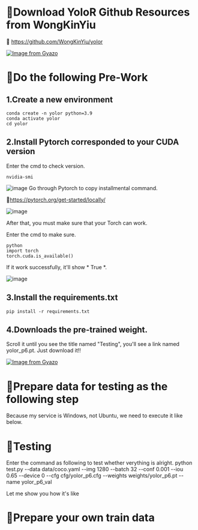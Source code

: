 🔱Download YoloR Github Resources from WongKinYiu
====
🔗 https://github.com/WongKinYiu/yolor

[![Image from Gyazo](https://i.gyazo.com/9e069863952e4fbfb3427975592ae27e.gif)](https://gyazo.com/9e069863952e4fbfb3427975592ae27e)

🔱Do the following Pre-Work
====
## 1.Create a new environment

    conda create -n yolor python=3.9
    conda activate yolor
    cd yolor

## 2.Install Pytorch corresponded to your CUDA version

Enter the cmd to check version.

    nvidia-smi


![image](https://user-images.githubusercontent.com/46515944/184838709-c15d6adb-9829-4ff5-90ef-638a726b29f0.png)
Go through Pytorch to copy installmental command.

🔗https://pytorch.org/get-started/locally/

![image](https://user-images.githubusercontent.com/46515944/184838764-692471ae-0826-4822-9c15-dca76d9e8c6c.png)

After that, you must make sure that your Torch can work.

Enter the cmd to make sure.

    python
    import torch
    torch.cuda.is_available() 
    
If it work successfully, it'll show * True *.

![image](https://user-images.githubusercontent.com/46515944/184838899-23ed741a-6823-4ebf-9356-4457b170a53f.png)

## 3.Install the requirements.txt

    pip install -r requirements.txt

## 4.Downloads the pre-trained weight.

Scroll it until you see the title named "Testing", you'll see a link named yolor_p6.pt. Just download it!!

[![Image from Gyazo](https://i.gyazo.com/039fc4f3b616ec5c74ff7215a67fcdbc.gif)](https://gyazo.com/039fc4f3b616ec5c74ff7215a67fcdbc)

🔱Prepare data for testing as the following step
====
Because my service is Windows, not Ubuntu, we need to execute it like below.



🔱Testing 
====
Enter the command as following to test whether verything is alright.
    python test.py --data data/coco.yaml --img 1280 --batch 32 --conf 0.001 --iou 0.65 --device 0 --cfg cfg/yolor_p6.cfg --weights weights/yolor_p6.pt --name yolor_p6_val

Let me show you how it's like




🔱Prepare your own train data
====

